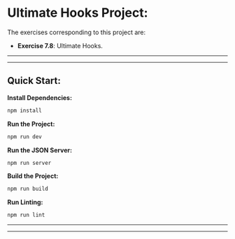 # Ultimate Hooks Project:

The exercises corresponding to this project are:

- **Exercise 7.8**: Ultimate Hooks.

---
---

## Quick Start:

**Install Dependencies:**

```bash
npm install
```

**Run the Project:**

```bash
npm run dev
```

**Run the JSON Server:**

```bash
npm run server
```

**Build the Project:**

```bash
npm run build
```

**Run Linting:**

```bash
npm run lint
```

---
---